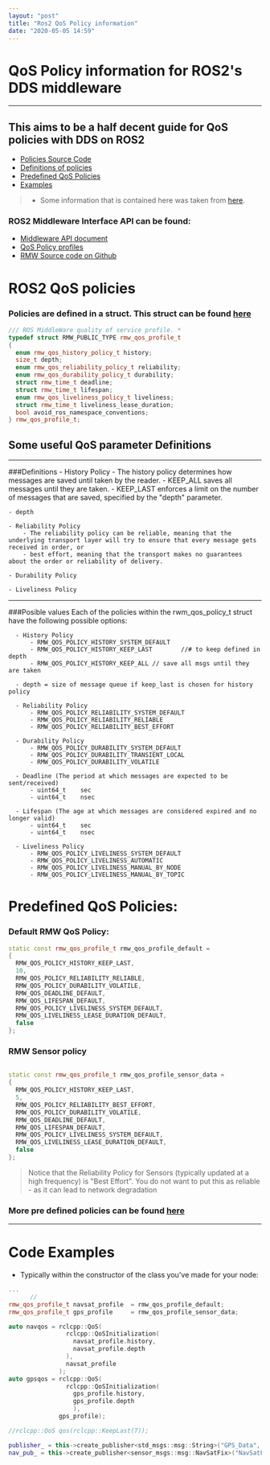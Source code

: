 ```yaml
---
layout: "post"
title: "Ros2 QoS Policy information"
date: "2020-05-05 14:59"
---
```


# QoS Policy information for ROS2's DDS middleware
---
## This aims to be a half decent guide for QoS policies with DDS on ROS2

- [Policies Source Code](#ros2-qos-policies)
- [Definitions of policies](#some-useful-qos-parameter-definitions)
- [Predefined QoS Policies](#predefined-qos-policies)
- [Examples](#code-examples)


> - Some information that is contained here was taken from [here](https://surfertas.github.io/ros2/2019/08/17/ros2-qos.html).

### ROS2 Middleware Interface API can be found:

- [Middleware API document](http://docs.ros2.org/eloquent/api/rmw/index.html)
- [QoS Policy profiles](https://github.com/ros2/rmw/blob/master/rmw/include/rmw/qos_profiles.h)
- [RMW Source code on Github](https://github.com/ros2/rmw/)

# ROS2 QoS policies
### Policies are defined in a struct. This struct can be found [here](https://github.com/ros2/rmw/blob/master/rmw/include/rmw/types.h)

```cpp
/// ROS MiddleWare quality of service profile. *
typedef struct RMW_PUBLIC_TYPE rmw_qos_profile_t
{
  enum rmw_qos_history_policy_t history;
  size_t depth;
  enum rmw_qos_reliability_policy_t reliability;
  enum rmw_qos_durability_policy_t durability;
  struct rmw_time_t deadline;
  struct rmw_time_t lifespan;
  enum rmw_qos_liveliness_policy_t liveliness;
  struct rmw_time_t liveliness_lease_duration;
  bool avoid_ros_namespace_conventions;
} rmw_qos_profile_t;
```


## Some useful QoS parameter Definitions

---
###Definitions
    - History Policy
        - The history policy determines how messages are saved until taken by the reader.
        - KEEP_ALL saves all messages until they are taken.
        - KEEP_LAST enforces a limit on the number of messages that are saved, specified by the "depth" parameter.

    - depth

    - Reliability Policy
        - The reliability policy can be reliable, meaning that the underlying transport layer will try to ensure that every message gets received in order, or
        - best effort, meaning that the transport makes no guarantees about the order or reliability of delivery.

    - Durability Policy

    - Liveliness Policy
---

###Posible values
Each of the policies within the rwm_qos_policy_t struct have the following possible options:

      - History Policy
          - RMW_QOS_POLICY_HISTORY_SYSTEM_DEFAULT
          - RMW_QOS_POLICY_HISTORY_KEEP_LAST		//# to keep defined in depth
          - RMW_QOS_POLICY_HISTORY_KEEP_ALL	// save all msgs until they are taken

      - depth = size of message queue if keep_last is chosen for history policy

      - Reliability Policy
          - RMW_QOS_POLICY_RELIABILITY_SYSTEM_DEFAULT
          - RMW_QOS_POLICY_RELIABILITY_RELIABLE
          - RMW_QOS_POLICY_RELIABILITY_BEST_EFFORT

      - Durability Policy
          - RMW_QOS_POLICY_DURABILITY_SYSTEM_DEFAULT
          - RMW_QOS_POLICY_DURABILITY_TRANSIENT_LOCAL
          - RMW_QOS_POLICY_DURABILITY_VOLATILE

      - Deadline (The period at which messages are expected to be sent/received)
          - uint64_t 	sec
          - uint64_t 	nsec

      - Lifespan (The age at which messages are considered expired and no longer valid)
          - uint64_t 	sec
          - uint64_t 	nsec

      - Liveliness Policy
          - RMW_QOS_POLICY_LIVELINESS_SYSTEM_DEFAULT
          - RMW_QOS_POLICY_LIVELINESS_AUTOMATIC
          - RMW_QOS_POLICY_LIVELINESS_MANUAL_BY_NODE
          - RMW_QOS_POLICY_LIVELINESS_MANUAL_BY_TOPIC



# Predefined QoS Policies:

### Default RMW QoS Policy:
```cpp
static const rmw_qos_profile_t rmw_qos_profile_default =
{
  RMW_QOS_POLICY_HISTORY_KEEP_LAST,
  10,
  RMW_QOS_POLICY_RELIABILITY_RELIABLE,
  RMW_QOS_POLICY_DURABILITY_VOLATILE,
  RMW_QOS_DEADLINE_DEFAULT,
  RMW_QOS_LIFESPAN_DEFAULT,
  RMW_QOS_POLICY_LIVELINESS_SYSTEM_DEFAULT,
  RMW_QOS_LIVELINESS_LEASE_DURATION_DEFAULT,
  false
};
```

### RMW Sensor policy

```cpp

static const rmw_qos_profile_t rmw_qos_profile_sensor_data =
{
  RMW_QOS_POLICY_HISTORY_KEEP_LAST,
  5,
  RMW_QOS_POLICY_RELIABILITY_BEST_EFFORT,
  RMW_QOS_POLICY_DURABILITY_VOLATILE,
  RMW_QOS_DEADLINE_DEFAULT,
  RMW_QOS_LIFESPAN_DEFAULT,
  RMW_QOS_POLICY_LIVELINESS_SYSTEM_DEFAULT,
  RMW_QOS_LIVELINESS_LEASE_DURATION_DEFAULT,
  false
};
```
> Notice that the Reliability Policy for Sensors (typically updated at a high frequency) is "Best Effort". You do not want to put this as reliable - as it can lead to network degradation

### More pre defined policies can be found [here](https://github.com/ros2/rmw/blob/master/rmw/include/rmw/qos_profiles.h)

---
# Code Examples

- Typically within the constructor of the class you've made for your node:

```cpp
...
      //
rmw_qos_profile_t navsat_profile  = rmw_qos_profile_default;
rmw_qos_profile_t gps_profile     = rmw_qos_profile_sensor_data;

auto navqos = rclcpp::QoS(
                rclcpp::QoSInitialization(
                  navsat_profile.history,
                  navsat_profile.depth
                ),
                navsat_profile
              );
auto gpsqos = rclcpp::QoS(
                rclcpp::QoSInitialization(
                  gps_profile.history,
                  gps_profile.depth
                  ),
              gps_profile);

//rclcpp::QoS qos(rclcpp::KeepLast(7));

publisher_ = this->create_publisher<std_msgs::msg::String>("GPS_Data", gpsqos);
nav_pub_ = this->create_publisher<sensor_msgs::msg::NavSatFix>("NavSatFix", navqos);



```
